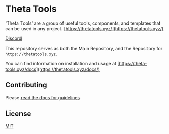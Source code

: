 # Theta Tools

'Theta Tools' are a group of useful tools, components, and templates that can be used in any project. [https://thetatools.xyz/](https://thetatools.xyz/)

[Discord](https://thetatools.xyz/discord)

This repository serves as both the Main Repository, and the Repository for `https://thetatools.xyz`.

You can find information on installation and usage at [https://theta-tools.xyz/docs](https://thetatools.xyz/docs/)

## Contributing

Please [read the docs for guidelines](https://thetatools.xyz/main#contributing)

## License

[MIT](https://choosealicense.com/licenses/mit)
